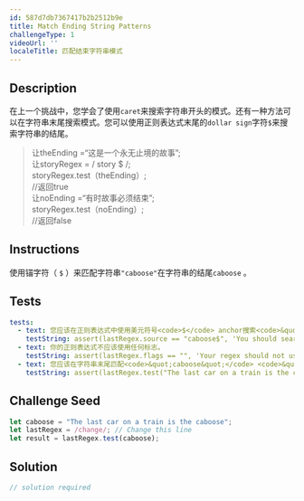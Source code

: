 ```yaml
---
id: 587d7db7367417b2b2512b9e
title: Match Ending String Patterns
challengeType: 1
videoUrl: ''
localeTitle: 匹配结束字符串模式
---
```


## Description
<section id="description">在上一个挑战中，您学会了使用<code>caret</code>来搜索字符串开头的模式。还有一种方法可以在字符串末尾搜索模式。您可以使用正则表达式末尾的<code>dollar sign</code>字符<code>$</code>来搜索字符串的结尾。 <blockquote>让theEnding =“这是一个永无止境的故事”; <br>让storyRegex = / story $ /; <br> storyRegex.test（theEnding）; <br> //返回true <br>让noEnding =“有时故事必须结束”; <br> storyRegex.test（noEnding）; <br> //返回false <br></blockquote></section>

## Instructions
<section id="instructions">使用锚字符（ <code>$</code> ）来匹配字符串<code>&quot;caboose&quot;</code>在字符串的结尾<code>caboose</code> 。 </section>

## Tests
<section id='tests'>

```yml
tests:
  - text: 您应该在正则表达式中使用美元符号<code>$</code> anchor搜索<code>&quot;caboose&quot;</code> 。
    testString: assert(lastRegex.source == "caboose$", 'You should search for <code>"caboose"</code> with the dollar sign <code>$</code> anchor in your regex.');
  - text: 你的正则表达式不应该使用任何标志。
    testString: assert(lastRegex.flags == "", 'Your regex should not use any flags.');
  - text: 您应该在字符串末尾匹配<code>&quot;caboose&quot;</code> <code>&quot;The last car on a train is the caboose&quot;</code>
    testString: assert(lastRegex.test("The last car on a train is the caboose"), 'You should match <code>"caboose"</code> at the end of the string <code>"The last car on a train is the caboose"</code>');

```

</section>

## Challenge Seed
<section id='challengeSeed'>

<div id='js-seed'>

```js
let caboose = "The last car on a train is the caboose";
let lastRegex = /change/; // Change this line
let result = lastRegex.test(caboose);

```

</div>



</section>

## Solution
<section id='solution'>

```js
// solution required
```
</section>
